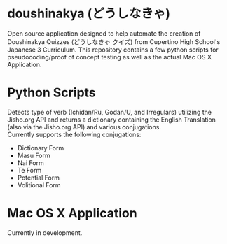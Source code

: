 # doushinakya (どうしなきゃ)
Open source application designed to help automate the creation of Doushinakya Quizzes (どうしなきゃ クイズ) from Cupertino High School's Japanese 3 Curriculum. 
This repository contains a few python scripts for pseudocoding/proof of concept testing as well as the actual Mac OS X Application.

# Python Scripts
Detects type of verb (Ichidan/Ru, Godan/U, and Irregulars) utilizing the Jisho.org API and returns a dictionary containing the English Translation (also via the Jisho.org API) and various conjugations.  
Currently supports the following conjugations:
+ Dictionary Form
+ Masu Form
+ Nai Form
+ Te Form
+ Potential Form
+ Volitional Form

# Mac OS X Application
Currently in development.
